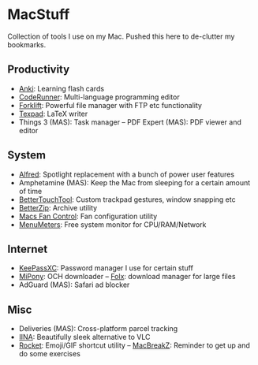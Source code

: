 # MacStuff
Collection of tools I use on my Mac. Pushed this here to de-clutter my bookmarks.

## Productivity
- [Anki](https://apps.ankiweb.net): Learning flash cards
- [CodeRunner](https://coderunnerapp.com): Multi-language programming editor 
- [Forklift](https://binarynights.com): Powerful file manager with FTP etc functionality
- [Texpad](https://www.texpad.com): LaTeX writer
- Things 3 (MAS): Task manager
– PDF Expert (MAS): PDF viewer and editor

## System
- [Alfred](https://www.alfredapp.com): Spotlight replacement with a bunch of power user features
- Amphetamine (MAS): Keep the Mac from sleeping for a certain amount of time
- [BetterTouchTool](https://www.boastr.net): Custom trackpad gestures, window snapping etc
- [BetterZip](https://betterzip.com): Archive utility
- [Macs Fan Control](https://crystalidea.com/de/macs-fan-control): Fan configuration utility
- [MenuMeters](https://member.ipmu.jp/yuji.tachikawa/MenuMetersElCapitan/): Free system monitor for CPU/RAM/Network

## Internet
- [KeePassXC](https://keepassxc.org/download/#mac): Password manager I use for certain stuff
- [MiPony](http://www.mipony.net/en/): OCH downloader
– [Folx](https://mac.eltima.com/de/download-manager.html): download manager for large files
- AdGuard (MAS): Safari ad blocker

## Misc
- Deliveries (MAS): Cross-platform parcel tracking
- [IINA](https://iina.io): Beautifully sleek alternative to VLC
- [Rocket](http://matthewpalmer.net/rocket/): Emoji/GIF shortcut utility
– [MacBreakZ](https://www.publicspace.net/MacBreakZ/): Reminder to get up and do some exercises
